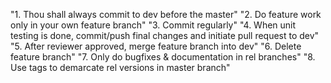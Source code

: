 "1. Thou shall always commit to dev before the master" 
"2. Do feature work only in your own feature branch" 
"3. Commit regularly" 
"4. When unit testing is done, commit/push final changes and initiate pull request to dev" 
"5. After reviewer approved, merge feature branch into dev" 
"6. Delete feature branch" 
"7. Only do bugfixes & documentation in rel branches" 
"8. Use tags to demarcate rel versions in master branch" 
